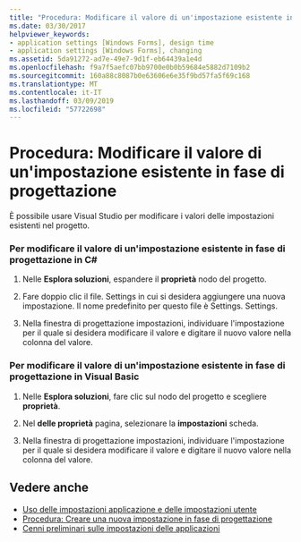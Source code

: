 ```yaml
---
title: "Procedura: Modificare il valore di un'impostazione esistente in fase di progettazione"
ms.date: 03/30/2017
helpviewer_keywords:
- application settings [Windows Forms], design time
- application settings [Windows Forms], changing
ms.assetid: 5da91272-ad7e-49e7-9d1f-eb64439a1e4d
ms.openlocfilehash: f9a7f5aefc07bb9700e0b0b59684e5882d7109b2
ms.sourcegitcommit: 160a88c8087b0e63606e6e35f9bd57fa5f69c168
ms.translationtype: MT
ms.contentlocale: it-IT
ms.lasthandoff: 03/09/2019
ms.locfileid: "57722698"
---
```

# <a name="how-to-change-the-value-of-an-existing-setting-at-design-time"></a>Procedura: Modificare il valore di un'impostazione esistente in fase di progettazione
È possibile usare Visual Studio per modificare i valori delle impostazioni esistenti nel progetto.  
  
### <a name="to-change-the-value-of-an-existing-setting-at-design-time-in-c"></a>Per modificare il valore di un'impostazione esistente in fase di progettazione in C\#
  
1.  Nelle **Esplora soluzioni**, espandere il **proprietà** nodo del progetto.  
  
2.  Fare doppio clic il file. Settings in cui si desidera aggiungere una nuova impostazione. Il nome predefinito per questo file è Settings. Settings.  
  
3.  Nella finestra di progettazione impostazioni, individuare l'impostazione per il quale si desidera modificare il valore e digitare il nuovo valore nella colonna del valore.  
  
### <a name="to-change-the-value-of-an-existing-setting-at-design-time-in-visual-basic"></a>Per modificare il valore di un'impostazione esistente in fase di progettazione in Visual Basic  
  
1.  Nelle **Esplora soluzioni**, fare clic sul nodo del progetto e scegliere **proprietà**.  
  
2.  Nel **delle proprietà** pagina, selezionare la **impostazioni** scheda.  
  
3.  Nella finestra di progettazione impostazioni, individuare l'impostazione per il quale si desidera modificare il valore e digitare il nuovo valore nella colonna del valore.  
  
## <a name="see-also"></a>Vedere anche
- [Uso delle impostazioni applicazione e delle impostazioni utente](using-application-settings-and-user-settings.md)
- [Procedura: Creare una nuova impostazione in fase di progettazione](how-to-create-a-new-setting-at-design-time.md)
- [Cenni preliminari sulle impostazioni delle applicazioni](application-settings-overview.md)
